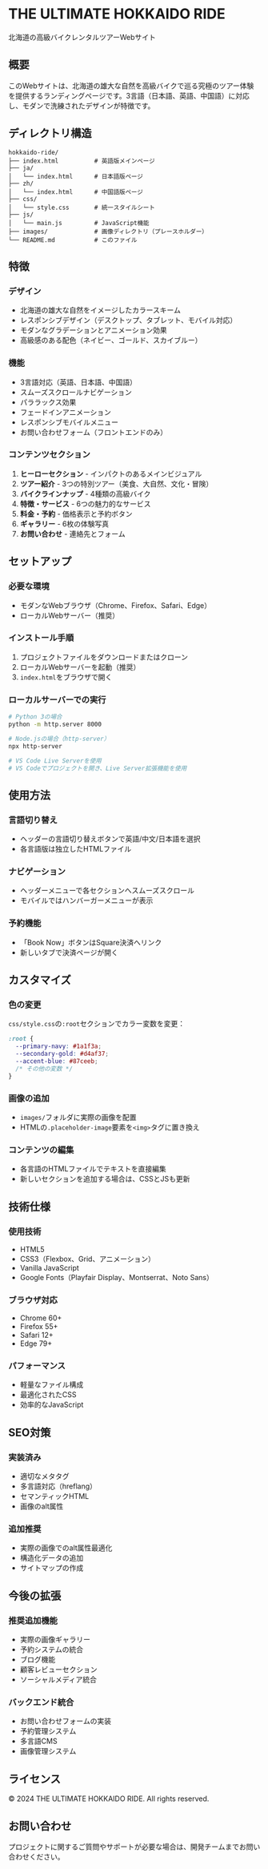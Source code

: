 # THE ULTIMATE HOKKAIDO RIDE

北海道の高級バイクレンタルツアーWebサイト

## 概要

このWebサイトは、北海道の雄大な自然を高級バイクで巡る究極のツアー体験を提供するランディングページです。3言語（日本語、英語、中国語）に対応し、モダンで洗練されたデザインが特徴です。

## ディレクトリ構造

```
hokkaido-ride/
├── index.html          # 英語版メインページ
├── ja/
│   └── index.html      # 日本語版ページ
├── zh/
│   └── index.html      # 中国語版ページ
├── css/
│   └── style.css       # 統一スタイルシート
├── js/
│   └── main.js         # JavaScript機能
├── images/             # 画像ディレクトリ（プレースホルダー）
└── README.md           # このファイル
```

## 特徴

### デザイン
- 北海道の雄大な自然をイメージしたカラースキーム
- レスポンシブデザイン（デスクトップ、タブレット、モバイル対応）
- モダンなグラデーションとアニメーション効果
- 高級感のある配色（ネイビー、ゴールド、スカイブルー）

### 機能
- 3言語対応（英語、日本語、中国語）
- スムーズスクロールナビゲーション
- パララックス効果
- フェードインアニメーション
- レスポンシブモバイルメニュー
- お問い合わせフォーム（フロントエンドのみ）

### コンテンツセクション
1. **ヒーローセクション** - インパクトのあるメインビジュアル
2. **ツアー紹介** - 3つの特別ツアー（美食、大自然、文化・冒険）
3. **バイクラインナップ** - 4種類の高級バイク
4. **特徴・サービス** - 6つの魅力的なサービス
5. **料金・予約** - 価格表示と予約ボタン
6. **ギャラリー** - 6枚の体験写真
7. **お問い合わせ** - 連絡先とフォーム

## セットアップ

### 必要な環境
- モダンなWebブラウザ（Chrome、Firefox、Safari、Edge）
- ローカルWebサーバー（推奨）

### インストール手順

1. プロジェクトファイルをダウンロードまたはクローン
2. ローカルWebサーバーを起動（推奨）
3. `index.html`をブラウザで開く

### ローカルサーバーでの実行

```bash
# Python 3の場合
python -m http.server 8000

# Node.jsの場合（http-server）
npx http-server

# VS Code Live Serverを使用
# VS Codeでプロジェクトを開き、Live Server拡張機能を使用
```

## 使用方法

### 言語切り替え
- ヘッダーの言語切り替えボタンで英語/中文/日本語を選択
- 各言語版は独立したHTMLファイル

### ナビゲーション
- ヘッダーメニューで各セクションへスムーズスクロール
- モバイルではハンバーガーメニューが表示

### 予約機能
- 「Book Now」ボタンはSquare決済へリンク
- 新しいタブで決済ページが開く

## カスタマイズ

### 色の変更
`css/style.css`の`:root`セクションでカラー変数を変更：

```css
:root {
  --primary-navy: #1a1f3a;
  --secondary-gold: #d4af37;
  --accent-blue: #87ceeb;
  /* その他の変数 */
}
```

### 画像の追加
- `images/`フォルダに実際の画像を配置
- HTMLの`.placeholder-image`要素を`<img>`タグに置き換え

### コンテンツの編集
- 各言語のHTMLファイルでテキストを直接編集
- 新しいセクションを追加する場合は、CSSとJSも更新

## 技術仕様

### 使用技術
- HTML5
- CSS3（Flexbox、Grid、アニメーション）
- Vanilla JavaScript
- Google Fonts（Playfair Display、Montserrat、Noto Sans）

### ブラウザ対応
- Chrome 60+
- Firefox 55+
- Safari 12+
- Edge 79+

### パフォーマンス
- 軽量なファイル構成
- 最適化されたCSS
- 効率的なJavaScript

## SEO対策

### 実装済み
- 適切なメタタグ
- 多言語対応（hreflang）
- セマンティックHTML
- 画像のalt属性

### 追加推奨
- 実際の画像でのalt属性最適化
- 構造化データの追加
- サイトマップの作成

## 今後の拡張

### 推奨追加機能
- 実際の画像ギャラリー
- 予約システムの統合
- ブログ機能
- 顧客レビューセクション
- ソーシャルメディア統合

### バックエンド統合
- お問い合わせフォームの実装
- 予約管理システム
- 多言語CMS
- 画像管理システム

## ライセンス

© 2024 THE ULTIMATE HOKKAIDO RIDE. All rights reserved.

## お問い合わせ

プロジェクトに関するご質問やサポートが必要な場合は、開発チームまでお問い合わせください。